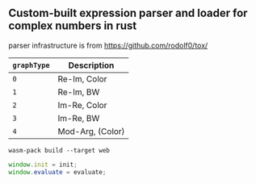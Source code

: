 ## Custom-built expression parser and loader for complex numbers in rust

parser infrastructure is from https://github.com/rodolf0/tox/

| `graphType` | Description      |
| ----------- | ---------------- |
| `0`         | Re-Im, Color     |
| `1`         | Re-Im, BW        |
| `2`         | Im-Re, Color     |
| `3`         | Im-Re, BW        |
| `4`         | Mod-Arg, (Color) |

```
wasm-pack build --target web
```

```js
window.init = init;
window.evaluate = evaluate;
```
